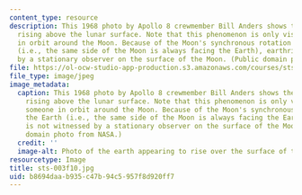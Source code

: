 ```yaml
---
content_type: resource
description: This 1968 photo by Apollo 8 crewmember Bill Anders shows the Earth seemingly
  rising above the lunar surface. Note that this phenomenon is only visible from someone
  in orbit around the Moon. Because of the Moon's synchronous rotation about the Earth
  (i.e., the same side of the Moon is always facing the Earth), earthrise is not witnessed
  by a stationary observer on the surface of the Moon. (Public domain photo from NASA.)
file: https://ol-ocw-studio-app-production.s3.amazonaws.com/courses/sts-003-the-rise-of-modern-science-fall-2010/b8694daab935c47b94c5957f8d920ff7_sts-003f10.jpg
file_type: image/jpeg
image_metadata:
  caption: This 1968 photo by Apollo 8 crewmember Bill Anders shows the Earth seemingly
    rising above the lunar surface. Note that this phenomenon is only visible from
    someone in orbit around the Moon. Because of the Moon's synchronous rotation about
    the Earth (i.e., the same side of the Moon is always facing the Earth), earthrise
    is not witnessed by a stationary observer on the surface of the Moon. (Public
    domain photo from NASA.)
  credit: ''
  image-alt: Photo of the earth appearing to rise over the surface of the moon.
resourcetype: Image
title: sts-003f10.jpg
uid: b8694daa-b935-c47b-94c5-957f8d920ff7
---
```

